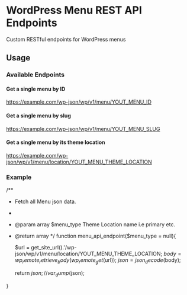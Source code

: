 # WordPress Menu REST API Endpoints
Custom RESTful endpoints for WordPress menus

## Usage

### Available Endpoints

#### Get a single menu by ID
https://example.com/wp-json/wp/v1/menu/YOUT_MENU_ID

#### Get a single menu by slug
https://example.com/wp-json/wp/v1/menu/YOUT_MENU_SLUG

#### Get a single menu by its theme location
https://example.com/wp-json/wp/v1/menu/location/YOUT_MENU_THEME_LOCATION

### Example

/**
 * Fetch all Menu json data.
 *
 * @param array $menu_type Theme Location name i.e primary etc.
 * @return array
 */
function menu_api_endpoint($menu_type = null){
 
	$url = get_site_url().'/wp-json/wp/v1/menu/location/YOUT_MENU_THEME_LOCATION;
	$body =  wp_remote_retrieve_body(wp_remote_get($url));
	$json = json_decode($body);
	
	return $json;
	//var_dump($json);

}
